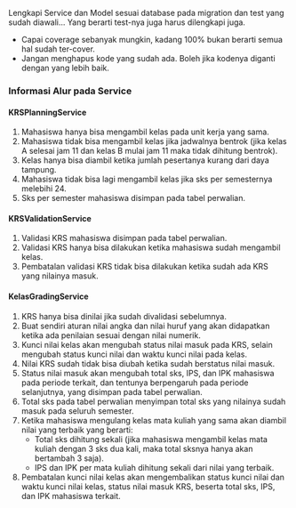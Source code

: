 Lengkapi Service dan Model sesuai database pada migration dan test yang sudah diawali... Yang berarti test-nya juga harus dilengkapi juga.
- Capai coverage sebanyak mungkin, kadang 100% bukan berarti semua hal sudah ter-cover.
- Jangan menghapus kode yang sudah ada. Boleh jika kodenya diganti dengan yang lebih baik.

### Informasi Alur pada Service

#### KRSPlanningService

1. Mahasiswa hanya bisa mengambil kelas pada unit kerja yang sama.
2. Mahasiswa tidak bisa mengambil kelas jika jadwalnya bentrok (jika kelas A selesai jam 11 dan kelas B mulai jam 11 maka tidak dihitung bentrok).
3. Kelas hanya bisa diambil ketika jumlah pesertanya kurang dari daya tampung.
4. Mahasiswa tidak bisa lagi mengambil kelas jika sks per semesternya melebihi 24.
5. Sks per semester mahasiswa disimpan pada tabel perwalian.

#### KRSValidationService

1. Validasi KRS mahasiswa disimpan pada tabel perwalian.
2. Validasi KRS hanya bisa dilakukan ketika mahasiswa sudah mengambil kelas.
3. Pembatalan validasi KRS tidak bisa dilakukan ketika sudah ada KRS yang nilainya masuk.

#### KelasGradingService

1. KRS hanya bisa dinilai jika sudah divalidasi sebelumnya.
2. Buat sendiri aturan nilai angka dan nilai huruf yang akan didapatkan ketika ada penilaian sesuai dengan nilai numerik.
3. Kunci nilai kelas akan mengubah status nilai masuk pada KRS, selain mengubah status kunci nilai dan waktu kunci nilai pada kelas.
4. Nilai KRS sudah tidak bisa diubah ketika sudah berstatus nilai masuk.
5. Status nilai masuk akan mengubah total sks, IPS, dan IPK mahasiswa pada periode terkait, dan tentunya berpengaruh pada periode selanjutnya, yang disimpan pada tabel perwalian.
6. Total sks pada tabel perwalian menyimpan total sks yang nilainya sudah masuk pada seluruh semester.
7. Ketika mahasiswa mengulang kelas mata kuliah yang sama akan diambil nilai yang terbaik yang berarti:
   - Total sks dihitung sekali (jika mahasiswa mengambil kelas mata kuliah dengan 3 sks dua kali, maka total sksnya hanya akan bertambah 3 saja).
   - IPS dan IPK per mata kuliah dihitung sekali dari nilai yang terbaik.
8. Pembatalan kunci nilai kelas akan mengembalikan status kunci nilai dan waktu kunci nilai kelas, status nilai masuk KRS, beserta total sks, IPS, dan IPK mahasiswa terkait.
